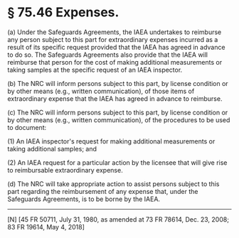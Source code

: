 # § 75.46   Expenses.

(a) Under the Safeguards Agreements, the IAEA undertakes to reimburse any person subject to this part for extraordinary expenses incurred as a result of its specific request provided that the IAEA has agreed in advance to do so. The Safeguards Agreements also provide that the IAEA will reimburse that person for the cost of making additional measurements or taking samples at the specific request of an IAEA inspector.


(b) The NRC will inform persons subject to this part, by license condition or by other means (e.g., written communication), of those items of extraordinary expense that the IAEA has agreed in advance to reimburse.


(c) The NRC will inform persons subject to this part, by license condition or by other means (e.g., written communication), of the procedures to be used to document:


(1) An IAEA inspector's request for making additional measurements or taking additional samples; and 


(2) An IAEA request for a particular action by the licensee that will give rise to reimbursable extraordinary expense. 


(d) The NRC will take appropriate action to assist persons subject to this part regarding the reimbursement of any expense that, under the Safeguards Agreements, is to be borne by the IAEA.



---

[N] [45 FR 50711, July 31, 1980, as amended at 73 FR 78614, Dec. 23, 2008; 83 FR 19614, May 4, 2018]




